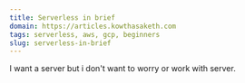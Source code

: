 ```yaml
---
title: Serverless in brief
domain: https://articles.kowthasaketh.com
tags: serverless, aws, gcp, beginners 
slug: serverless-in-brief
---
```


I want a server but i don't want to worry or work with server.
